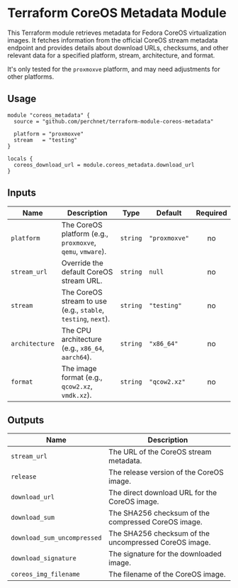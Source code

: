 # Terraform CoreOS Metadata Module

This Terraform module retrieves metadata for Fedora CoreOS virtualization images. It fetches information from the official CoreOS stream metadata endpoint and provides details about download URLs, checksums, and other relevant data for a specified platform, stream, architecture, and format.

It's only tested for the `proxmoxve` platform, and may need adjustments for other platforms.

## Usage

```hcl
module "coreos_metadata" {
  source = "github.com/perchnet/terraform-module-coreos-metadata"

  platform = "proxmoxve"
  stream   = "testing"
}

locals {
  coreos_download_url = module.coreos_metadata.download_url
}
```

## Inputs

| Name | Description | Type | Default | Required |
|------|-------------|------|---------|:--------:|
| `platform` | The CoreOS platform (e.g., `proxmoxve`, `qemu`, `vmware`). | `string` | `"proxmoxve"` | no |
| `stream_url` | Override the default CoreOS stream URL. | `string` | `null` | no |
| `stream` | The CoreOS stream to use (e.g., `stable`, `testing`, `next`). | `string` | `"testing"` | no |
| `architecture` | The CPU architecture (e.g., `x86_64`, `aarch64`). | `string` | `"x86_64"` | no |
| `format` | The image format (e.g., `qcow2.xz`, `vmdk.xz`). | `string` | `"qcow2.xz"` | no |

## Outputs

| Name | Description |
|------|-------------|
| `stream_url` | The URL of the CoreOS stream metadata. |
| `release` | The release version of the CoreOS image. |
| `download_url` | The direct download URL for the CoreOS image. |
| `download_sum` | The SHA256 checksum of the compressed CoreOS image. |
| `download_sum_uncompressed` | The SHA256 checksum of the uncompressed CoreOS image. |
| `download_signature` | The signature for the downloaded image. |
| `coreos_img_filename` | The filename of the CoreOS image. |
